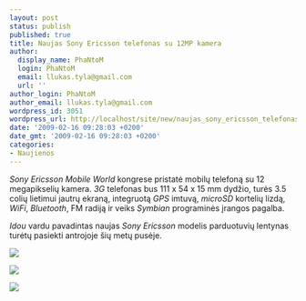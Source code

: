 ```yaml
---
layout: post
status: publish
published: true
title: Naujas Sony Ericsson telefonas su 12MP kamera
author:
  display_name: PhaNtoM
  login: PhaNtoM
  email: llukas.tyla@gmail.com
  url: ''
author_login: PhaNtoM
author_email: llukas.tyla@gmail.com
wordpress_id: 3051
wordpress_url: http://localhost/site/new/naujas_sony_ericsson_telefonas_su_12mp_kamera/
date: '2009-02-16 09:28:03 +0200'
date_gmt: '2009-02-16 09:28:03 +0200'
categories:
- Naujienos
---
```

<p><i>Sony Ericsson</i> <i>Mobile World</i> kongrese pristatė mobilų telefoną su 12 megapikselių kamera. <i>3G</i> telefonas bus 111 x 54 x 15 mm dydžio, turės 3.5 colių lietimui jautrų ekraną, integruotą <i>GPS</i> imtuvą, <i>microSD</i> kortelių lizdą, <i>WiFi</i>, <i>Bluetooth</i>, FM radiją ir veiks <i>Symbian</i> programinės įrangos pagalba.</p>
<p><i>Idou</i> vardu pavadintas naujas <i>Sony Ericsson</i> modelis parduotuvių lentynas turėtų pasiekti antrojoje šių metų pusėje.  </p>
<p><img src="http://www.ipix.lt/images/21057532.jpg" /></p>
<p><img src="http://www.ipix.lt/images/34597035.jpg" /></p>
<p><img src="http://www.ipix.lt/images/34344879.jpg" /></p>
